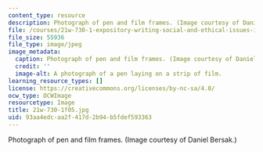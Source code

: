 ```yaml
---
content_type: resource
description: Photograph of pen and film frames. (Image courtesy of Daniel Bersak.)
file: /courses/21w-730-1-expository-writing-social-and-ethical-issues-in-print-photography-and-film-fall-2005/93aa4edcaa2f417d2b94b5fdef593363_21w-730-1f05.jpg
file_size: 55936
file_type: image/jpeg
image_metadata:
  caption: Photograph of pen and film frames. (Image courtesy of Daniel Bersak.)
  credit: ''
  image-alt: A photograph of a pen laying on a strip of film.
learning_resource_types: []
license: https://creativecommons.org/licenses/by-nc-sa/4.0/
ocw_type: OCWImage
resourcetype: Image
title: 21w-730-1f05.jpg
uid: 93aa4edc-aa2f-417d-2b94-b5fdef593363
---
```

Photograph of pen and film frames. (Image courtesy of Daniel Bersak.)